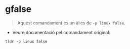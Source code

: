 # gfalse

> Aquest comandament és un àlies de `-p linux false`.

- Veure documentació pel comandament original:

`tldr -p linux false`
